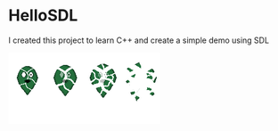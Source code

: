 # HelloSDL

I created this project to learn C++ and create a simple demo using SDL

![image](https://github.com/Jack-0/HelloSDL/blob/master/res/greenBalloonDeath.png)
